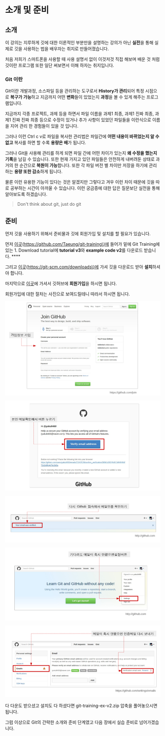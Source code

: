 # 소개 및 준비

## 소개

이 강의는 지루하게 깃에 대한 이론적인 부분만을 설명하는 강의가 아닌 **실전**을 통해 실제로 깃을 사용하는 법을 배우자는 취지로 만들어졌습니다.

처음 저희가 스마트폰을 사용할 때 사용 설명서 없이 이것저것 직접 해보며 배운 것 처럼 깃이란 프로그램 또한 일단 써보면서 이해 하자는 취지입니다.

### Git 이란

Git이란 개발과정, 소스파일 등을 관리하는 도구로서 **History가 관리**되어 특정 시점으로 **복구가 가능**하고 지금까지 어떤 **변화**들이 있었는지 **과정**을 볼 수 있게 해주는 프로그램입니다.

지금까지 각종 프로젝트, 과제 등을 하면서 파일 이름을 과제1 최종, 과제1 진짜 최종, 과제1 진짜 진짜 최종 등으로 수정이 있거나 추가 사항이 있었던 파일들을 이런식으로 이름을 지어 관리 한 경험들이 있을 것 입니다.

그러나 이런 Ctrl c v로 파일을 복사한 관리법은 파일간에 **어떤 내용이 바뀌었는지 알 수 없고** 복사를 하면 할 수록 **용량은 배**가 됩니다.

그러나 Git을 사용해 관리를 하게 되면 파일 간에 어떤 차이가 있는지 **왜 수정을 했는지 기록**을 남길 수 있습니다. 또한 현재 가지고 있던 파일들은 안전하게 내버려둔 상태로 과거의 한 순간으로 **복원이 가능**합니다. 또한 각 파일 버전 별 차이만 저장을 하기에 관리하는 **용량 또한 감소**하게 됩니다.

물론 이런 유용한 기능이 있다는 것은 알겠지만 그렇다고 겨우 이런 차이 때문에 깃을 따로 공부하는 시간이 아까울 수 있습니다. 이런 궁금증에 대한 답은 질문보단 실전을 통해 알아보도록 하겠습니다.

> Don't think about git, just do git

## 준비

먼저 깃을 사용하기 위해서 준비물과 깃에 회원가입 및 설치를 할 필요가 있습니다.

먼저 [이곳](https://github.com/Taeung/git-training)\([https://github.com/Taeung/git-training\)에](https://github.com/Taeung/git-training%29에) 들어가 밑에 Git Training에 있는 1. Download tutorial에 **tutorial v3**와 **example code v2**를 다운로드 받습니다. ****

그리고 [이곳](https://git-scm.com/downloads)\([https://git-scm.com/downloads\)에](https://git-scm.com/downloads%29에) 가셔 깃을 다운로드 받아 **설치**하셔야 합니다.

마지막으로 [이곳](https://github.com/join)에 가셔서 깃허브에 **회원가입**을 하시면 됩니다.

회원가입에 대한 절차는 사진으로 보여드릴테니 따라서 하시면 됩니다.

![](.gitbook/assets/git-and-github_2.PNG)

![](.gitbook/assets/git-and-github_3.PNG)

![](.gitbook/assets/git-and-github_4.PNG)

![](.gitbook/assets/git-and-github_5.PNG)

![](.gitbook/assets/git-and-github_6.PNG)

다 다운도 받으셨고 설치도 다 하셨다면 git-training-ex-v2.zip 압축을 풀어놓으시면 됩니다.

그럼 이상으로 Git의 간략한 소개와 준비 단계였고 다음 장에서 실습 준비로 넘어가겠습니다.

